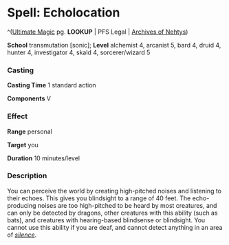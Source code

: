 # Spell: Echolocation

^([Ultimate Magic][ss-echolocation] pg. **LOOKUP** | PFS Legal | [Archives of Nehtys][sn-echolocation])

**School** transmutation [sonic]; **Level** alchemist 4, arcanist 5, bard 4, druid 4, hunter 4, investigator 4, skald 4, sorcerer/wizard 5

### Casting

**Casting Time** 1 standard action  

**Components** V

### Effect

**Range** personal  

**Target** you  

**Duration** 10 minutes/level

### Description

You can perceive the world by creating high-pitched noises and listening to their echoes. This gives you blindsight to a range of 40 feet. The echo-producing noises are too high-pitched to be heard by most creatures, and can only be detected by dragons, other creatures with this ability (such as bats), and creatures with hearing-based blindsense or blindsight. You cannot use this ability if you are deaf, and cannot detect anything in an area of _[silence]_.

[ss-echolocation]: http://paizo.com/pathfinderRPG/v57
[sn-echolocation]: http://www.archivesofnethys.com/SpellDisplay.aspx?ItemName=Echolocation
[silence]: http://www.archivesofnethys.com/SpellDisplay.aspx?ItemName=silence